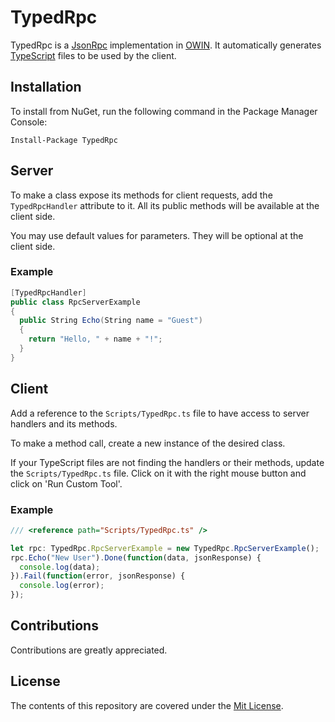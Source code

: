 # TypedRpc

TypedRpc is a [JsonRpc](http://www.jsonrpc.org/specification) implementation in [OWIN](http://owin.org/). It automatically generates [TypeScript](https://www.typescriptlang.org/) files to be used by the client.

## Installation

To install from NuGet, run the following command in the Package Manager Console:

```
Install-Package TypedRpc
```

## Server

To make a class expose its methods for client requests, add the `TypedRpcHandler` attribute to it. All its public methods will be available at the client side.

You may use default values for parameters. They will be optional at the client side.

### Example
```C#
[TypedRpcHandler]
public class RpcServerExample
{
  public String Echo(String name = "Guest")
  {
    return "Hello, " + name + "!";
  }
}
```

## Client

Add a reference to the `Scripts/TypedRpc.ts` file to have access to server handlers and its methods.

To make a method call, create a new instance of the desired class.

If your TypeScript files are not finding the handlers or their methods, update the `Scripts/TypedRpc.ts` file. Click on it with the right mouse button and click on 'Run Custom Tool'.

### Example

```TypeScript
/// <reference path="Scripts/TypedRpc.ts" />

let rpc: TypedRpc.RpcServerExample = new TypedRpc.RpcServerExample();
rpc.Echo("New User").Done(function(data, jsonResponse) {
  console.log(data);
}).Fail(function(error, jsonResponse) {
  console.log(error);
});
```

## Contributions

Contributions are greatly appreciated.

## License

The contents of this repository are covered under the [Mit License](http://opensource.org/licenses/MIT).
